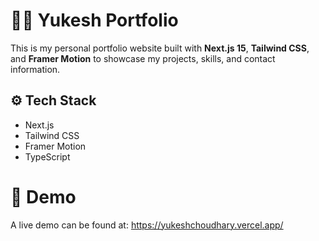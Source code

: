 # 🧑‍💻 Yukesh Portfolio

This is my personal portfolio website built with **Next.js 15**, **Tailwind CSS**, and **Framer Motion** to showcase my projects, skills, and contact information.

## ⚙️ Tech Stack

- Next.js
- Tailwind CSS
- Framer Motion
- TypeScript
  
# 📱 Demo
A live demo can be found at: https://yukeshchoudhary.vercel.app/
